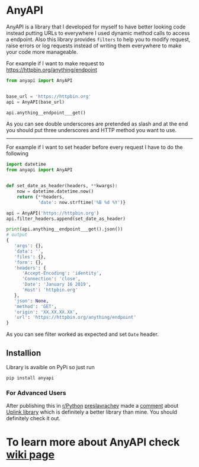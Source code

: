 # AnyAPI
AnyAPI is a library that I developed for myself to have better looking code instead putting URLs to everywhere I used dynamic method calls to access a endpoint. Also this library provides `filters` to help you to modify request, raise errors or log requests instead of writing them everywhere to make your code more manageable.

For example if I want to make request to https://httpbin.org/anything/endpoint
```python
from anyapi import AnyAPI


base_url = 'https://httpbin.org'
api = AnyAPI(base_url)

api.anything__endpoint___get()
```
As you can see double underscores are pretended as slash and at the end you should put three underscores and HTTP method you want to use.

***

For example if I want to set header before every request I have to do the following
```python
import datetime
from anyapi import AnyAPI


def set_date_as_header(headers, **kwargs):
    now = datetime.datetime.now()
    return {**headers,
            'date': now.strftime('%B %d %Y')}

api = AnyAPI('https://httpbin.org')
api.filter_headers.append(set_date_as_header)

print(api.anything__endpoint___get().json())
# output
{
   'args': {},
   'data': '',
   'files': {},
   'form': {},
   'headers': {
      'Accept-Encoding': 'identity',
      'Connection': 'close',
      'Date': 'January 16 2019',
      'Host': 'httpbin.org'
   },
   'json': None,
   'method': 'GET',
   'origin': 'XX.XX.XX.XX',
   'url': 'https://httpbin.org/anything/endpoint'
}
```
As you can see filter worked as expected and set `Date` header.

## Installion
Library is avaible on PyPi so just run

```
pip install anyapi
```

### For Advanced Users
After publishing this in [r/Python](https://www.reddit.com/r/Python/) [preslavrachev](https://www.reddit.com/user/preslavrachev) made a [comment](https://www.reddit.com/r/Python/comments/ahlqau/announcement_of_anyapi_a_python_library_to_help/eegcc8o) about [Uplink library](https://github.com/prkumar/uplink/) which is definitely a better library than mine. You should definitely check it out.


# To learn more about AnyAPI check [wiki page](https://github.com/FKLC/AnyAPI/wiki/)
